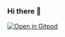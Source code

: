 ### Hi there 👋 

<!-- [![LinkedIn](https://img.shields.io/badge/-LinkedIn-5c5c5c?&logo=Linkedin&?logoColor=white&link=https://www.linkedin.com/in/purdyjoe/)](https://www.linkedin.com/in/purdyjoe/) -->

[![Open in Gitpod](https://gitpod.io/button/open-in-gitpod.svg)](https://gitpod.io/#https://github.com/joepurdy/joepurdy)
